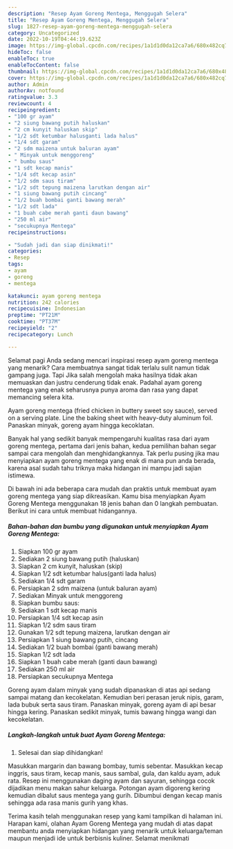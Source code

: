 ```yaml
---
description: "Resep Ayam Goreng Mentega, Menggugah Selera"
title: "Resep Ayam Goreng Mentega, Menggugah Selera"
slug: 1827-resep-ayam-goreng-mentega-menggugah-selera
category: Uncategorized
date: 2022-10-19T04:44:19.623Z
image: https://img-global.cpcdn.com/recipes/1a1d1d0da12ca7a6/680x482cq70/ayam-goreng-mentega-foto-resep-utama.jpg
hideToc: false
enableToc: true
enableTocContent: false
thumbnail: https://img-global.cpcdn.com/recipes/1a1d1d0da12ca7a6/680x482cq70/ayam-goreng-mentega-foto-resep-utama.jpg
cover: https://img-global.cpcdn.com/recipes/1a1d1d0da12ca7a6/680x482cq70/ayam-goreng-mentega-foto-resep-utama.jpg
author: Admin
authorAv: notfound
ratingvalue: 3.3
reviewcount: 4
recipeingredient:
- "100 gr ayam"
- "2 siung bawang putih haluskan"
- "2 cm kunyit haluskan skip"
- "1/2 sdt ketumbar halusganti lada halus"
- "1/4 sdt garam"
- "2 sdm maizena untuk baluran ayam"
- " Minyak untuk menggoreng"
- " bumbu saus"
- "1 sdt kecap manis"
- "1/4 sdt kecap asin"
- "1/2 sdm saus tiram"
- "1/2 sdt tepung maizena larutkan dengan air"
- "1 siung bawang putih cincang"
- "1/2 buah bombai ganti bawang merah"
- "1/2 sdt lada"
- "1 buah cabe merah ganti daun bawang"
- "250 ml air"
- "secukupnya Mentega"
recipeinstructions:

- "Sudah jadi dan siap dinikmati!"
categories:
- Resep
tags:
- ayam
- goreng
- mentega

katakunci: ayam goreng mentega 
nutrition: 242 calories
recipecuisine: Indonesian
preptime: "PT21M"
cooktime: "PT37M"
recipeyield: "2"
recipecategory: Lunch

---
```



Selamat pagi Anda sedang mencari inspirasi resep ayam goreng mentega yang menarik? Cara membuatnya sangat tidak terlalu sulit namun tidak gampang juga. Tapi Jika salah mengolah maka hasilnya tidak akan memuaskan dan justru cenderung tidak enak. Padahal ayam goreng mentega yang enak seharusnya punya aroma dan rasa yang dapat memancing selera kita.


Ayam goreng mentega (fried chicken in buttery sweet soy sauce), served on a serving plate. Line the baking sheet with heavy-duty aluminum foil. Panaskan minyak, goreng ayam hingga kecoklatan.

Banyak hal yang sedikit banyak mempengaruhi kualitas rasa dari ayam goreng mentega, pertama dari jenis bahan, kedua pemilihan bahan segar sampai cara mengolah dan menghidangkannya. Tak perlu pusing jika mau menyiapkan ayam goreng mentega yang enak di mana pun anda berada, karena asal sudah tahu triknya maka hidangan ini mampu jadi sajian istimewa.


Di bawah ini ada beberapa cara mudah dan praktis untuk membuat ayam goreng mentega yang siap dikreasikan. Kamu bisa menyiapkan Ayam Goreng Mentega menggunakan 18 jenis bahan dan 0 langkah pembuatan. Berikut ini cara untuk membuat hidangannya.

<!--inarticleads1-->

##### Bahan-bahan dan bumbu yang digunakan untuk menyiapkan Ayam Goreng Mentega:

1. Siapkan 100 gr ayam
1. Sediakan 2 siung bawang putih (haluskan)
1. Siapkan 2 cm kunyit, haluskan (skip)
1. Siapkan 1/2 sdt ketumbar halus(ganti lada halus)
1. Sediakan 1/4 sdt garam
1. Persiapkan 2 sdm maizena (untuk baluran ayam)
1. Sediakan  Minyak untuk menggoreng
1. Siapkan  bumbu saus:
1. Sediakan 1 sdt kecap manis
1. Persiapkan 1/4 sdt kecap asin
1. Siapkan 1/2 sdm saus tiram
1. Gunakan 1/2 sdt tepung maizena, larutkan dengan air
1. Persiapkan 1 siung bawang putih, cincang
1. Sediakan 1/2 buah bombai (ganti bawang merah)
1. Siapkan 1/2 sdt lada
1. Siapkan 1 buah cabe merah (ganti daun bawang)
1. Sediakan 250 ml air
1. Persiapkan secukupnya Mentega


Goreng ayam dalam minyak yang sudah dipanaskan di atas api sedang sampai matang dan kecokelatan. Kemudian beri perasan jeruk nipis, garam, lada bubuk serta saus tiram. Panaskan minyak, goreng ayam di api besar hingga kering. Panaskan sedikit minyak, tumis bawang hingga wangi dan kecokelatan. 

<!--inarticleads2-->

##### Langkah-langkah untuk buat Ayam Goreng Mentega:


1. Selesai dan siap dihidangkan!

Masukkan margarin dan bawang bombay, tumis sebentar. Masukkan kecap inggris, saus tiram, kecap manis, saus sambal, gula, dan kaldu ayam, aduk rata. Resep ini menggunakan daging ayam dan sayuran, sehingga cocok dijadikan menu makan sahur keluarga. Potongan ayam digoreng kering kemudian dibalut saus mentega yang gurih. Dibumbui dengan kecap manis sehingga ada rasa manis gurih yang khas. 

Terima kasih telah menggunakan resep yang kami tampilkan di halaman ini. Harapan kami, olahan Ayam Goreng Mentega yang mudah di atas dapat membantu anda menyiapkan hidangan yang menarik untuk keluarga/teman maupun menjadi ide untuk berbisnis kuliner. Selamat menikmati
